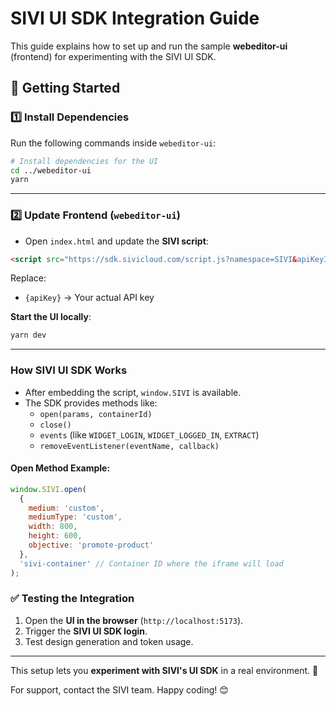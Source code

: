 # SIVI UI SDK Integration Guide

This guide explains how to set up and run the sample **webeditor-ui** (frontend) for experimenting with the SIVI UI SDK.

## 🚀 Getting Started

### 1️⃣ **Install Dependencies**

Run the following commands inside `webeditor-ui`:

```sh
# Install dependencies for the UI
cd ../webeditor-ui
yarn
```

---

### 2️⃣ **Update Frontend (`webeditor-ui`)**

- Open `index.html` and update the **SIVI script**:

```html
<script src="https://sdk.sivicloud.com/script.js?namespace=SIVI&apiKeyId={apiKey}"></script>
```

Replace:
- `{apiKey}` → Your actual API key  

**Start the UI locally**:
```sh
yarn dev
```

---

### **How SIVI UI SDK Works**

- After embedding the script, `window.SIVI` is available.
- The SDK provides methods like:
  - `open(params, containerId)`
  - `close()`
  - `events` (like `WIDGET_LOGIN`, `WIDGET_LOGGED_IN`, `EXTRACT`)
  - `removeEventListener(eventName, callback)`

#### **Open Method Example:**
```js
window.SIVI.open(
  {
    medium: 'custom',
    mediumType: 'custom',
    width: 800,
    height: 600,
    objective: 'promote-product'
  },
  'sivi-container' // Container ID where the iframe will load
);
```

### ✅ **Testing the Integration**

1. Open the **UI in the browser** (`http://localhost:5173`).  
2. Trigger the **SIVI UI SDK login**.  
3. Test design generation and token usage.  

---
This setup lets you **experiment with SIVI's UI SDK** in a real environment. 🚀  

For support, contact the SIVI team. Happy coding! 😊

